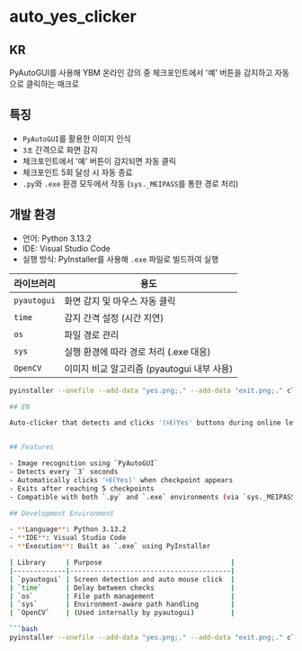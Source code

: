 # auto_yes_clicker

## KR

PyAutoGUI를 사용해 YBM 온라인 강의 중 체크포인트에서 '예' 버튼을 감지하고 자동으로 클릭하는 매크로

## 특징
- `PyAutoGUI`를 활용한 이미지 인식
- `3초` 간격으로 화면 감지
- 체크포인트에서 '예' 버튼이 감지되면 자동 클릭
- 체크포인트 5회 달성 시 자동 종료
- `.py`와 `.exe` 환경 모두에서 작동 (`sys._MEIPASS`를 통한 경로 처리)

## 개발 환경
- 언어: Python 3.13.2
- IDE: Visual Studio Code
- 실행 방식: PyInstaller를 사용해 `.exe` 파일로 빌드하여 실행

| 라이브러리  | 용도                                     |
|-------------|------------------------------------------|
| `pyautogui` | 화면 감지 및 마우스 자동 클릭              |
| `time`      | 감지 간격 설정 (시간 지연)                 |
| `os`        | 파일 경로 관리                            |
| `sys`       | 실행 환경에 따라 경로 처리 (.exe 대응)     |
| `OpenCV`    | 이미지 비교 알고리즘 (pyautogui 내부 사용) |

```bash
pyinstaller --onefile --add-data "yes.png;." --add-data "exit.png;." clicker.py

## EN

Auto-clicker that detects and clicks '(네)Yes' buttons during online lecture(YBM) checkpoints using PyAutoGUI


## Features

- Image recognition using `PyAutoGUI`
- Detects every `3` seconds
- Automatically clicks '네(Yes)' when checkpoint appears
- Exits after reaching 5 checkpoints
- Compatible with both `.py` and `.exe` environments (via `sys._MEIPASS`)

## Development Environment

- **Language**: Python 3.13.2  
- **IDE**: Visual Studio Code  
- **Execution**: Built as `.exe` using PyInstaller

| Library     | Purpose                                |
|-------------|----------------------------------------|
| `pyautogui` | Screen detection and auto mouse click  |
| `time`      | Delay between checks                   |
| `os`        | File path management                   |
| `sys`       | Environment-aware path handling        |
| `OpenCV`    | (Used internally by pyautogui)         |

```bash
pyinstaller --onefile --add-data "yes.png;." --add-data "exit.png;." clicker.py
